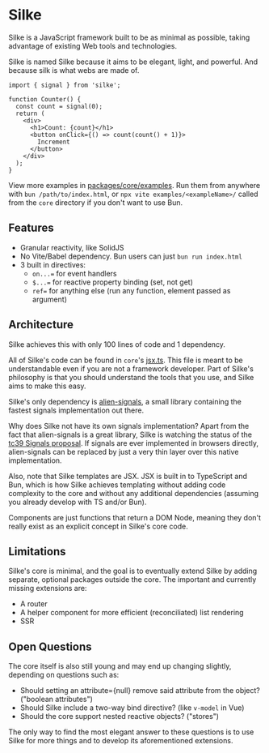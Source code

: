 # Silke

Silke is a JavaScript framework built to be as minimal as possible, taking advantage of existing Web tools and technologies.

Silke is named Silke because it aims to be elegant, light, and powerful. And because silk is what webs are made of.

```tsx
import { signal } from 'silke';

function Counter() {
  const count = signal(0);
  return (
    <div>
      <h1>Count: {count}</h1>
      <button onClick={() => count(count() + 1)}>
        Increment
      </button>
    </div>
  );
}
```

View more examples in [packages/core/examples](./packages/core/examples). Run them from anywhere with `bun /path/to/index.html`, or `npx vite examples/<exampleName>/` called from the `core` directory if you don't want to use Bun.

## Features

- Granular reactivity, like SolidJS
- No Vite/Babel dependency. Bun users can just `bun run index.html`
- 3 built in directives:
  - `on...=` for event handlers
  - `$...=` for reactive property binding (set, not get)
  - `ref=` for anything else (run any function, element passed as argument)

## Architecture

Silke achieves this with only 100 lines of code and 1 dependency.

All of Silke's code can be found in `core`'s [jsx.ts](./packages/core/src/jsx.ts). This file is meant to be understandable even if you are not a framework developer. Part of Silke's philosophy is that you should understand the tools that you use, and Silke aims to make this easy.

Silke's only dependency is [alien-signals](https://github.com/stackblitz/alien-signals), a small library containing the fastest signals implementation out there.

Why does Silke not have its own signals implementation? Apart from the fact that alien-signals is a great library, Silke is watching the status of the [tc39 Signals proposal](https://github.com/tc39/proposal-signals). If signals are ever implemented in browsers directly, alien-signals can be replaced by just a very thin layer over this native implementation.

Also, note that Silke templates are JSX. JSX is built in to TypeScript and Bun, which is how Silke achieves templating without adding code complexity to the core and without any additional dependencies (assuming you already develop with TS and/or Bun).

Components are just functions that return a DOM Node, meaning they don't really exist as an explicit concept in Silke's core code.

## Limitations

Silke's core is minimal, and the goal is to eventually extend Silke by adding separate, optional packages outside the core. The important and currently missing extensions are:
- A router
- A helper component for more efficient (reconciliated) list rendering
- SSR

## Open Questions

The core itself is also still young and may end up changing slightly, depending on questions such as:
- Should setting an attribute={null} remove said attribute from the object? ("boolean attributes")
- Should Silke include a two-way bind directive? (like `v-model` in Vue)
- Should the core support nested reactive objects? ("stores")

The only way to find the most elegant answer to these questions is to use Silke for more things and to develop its aforementioned extensions.

